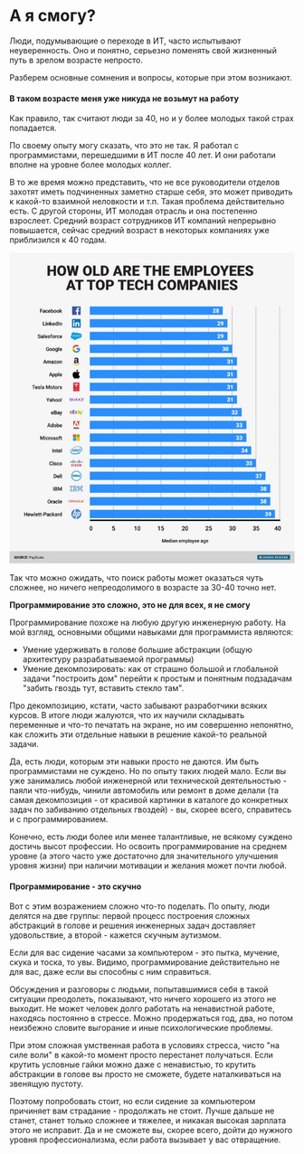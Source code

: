 # А я смогу?

Люди, подумывающие о переходе в ИТ, часто испытывают неуверенность. Оно и понятно, серьезно поменять свой жизненный путь в зрелом возрасте непросто.&#x20;

Разберем основные сомнения и вопросы, которые при этом возникают.

#### **В таком возрасте меня уже никуда не возьмут на работу**

Как правило, так считают люди за 40, но и у более молодых такой страх попадается.

По своему опыту могу сказать, что это не так. Я работал с программистами, перешедшими в ИТ после 40 лет. И они работали вполне на уровне более молодых коллег.

В то же время можно представить, что не все руководители отделов захотят иметь подчиненных заметно старше себя, это может приводить к какой-то взаимной неловкости и т.п. Такая проблема действительно есть. С другой стороны, ИТ молодая отрасль и она постепенно взрослеет. Средний возраст сотрудников ИТ компаний непрерывно повышается, сейчас средний возраст в некоторых компаниях уже приблизился к 40 годам.

![Средний возраст сотрудников в топовых ИТ гигантах](<../.gitbook/assets/image (3) (1).png>)

Так что можно ожидать, что поиск работы может оказаться чуть сложнее, но ничего непреодолимого в возрасте за 30-40 точно нет.

**Программирование это сложно, это не для всех, я не смогу**

Программирование похоже на любую другую инженерную работу. На мой взгляд, основными общими навыками для программиста являются:

* Умение удерживать в голове большие абстракции (общую архитектуру разрабатываемой программы)
* Умение декомпозировать: как от страшно большой и глобальной задачи "построить дом" перейти к простым и понятным подзадачам "забить гвоздь тут, вставить стекло там".&#x20;

Про декомпозицию, кстати, часто забывают разработчики всяких курсов. В итоге люди жалуются, что их научили складывать переменные и что-то печатать на экране, но им совершенно непонятно, как сложить эти отдельные навыки в решение какой-то реальной задачи.

Да, есть люди, которым эти навыки просто не даются. Им быть программистами не суждено. Но по опыту таких людей мало. Если вы уже занимались любой инженерной или технической деятельностью - паяли что-нибудь, чинили автомобиль или ремонт в доме делали (та самая декомпозиция - от красивой картинки в каталоге до конкретных задач по забиванию отдельных гвоздей) - вы, скорее всего, справитесь и с программированием.

Конечно, есть люди более или менее талантливые, не всякому суждено достичь высот профессии. Но освоить программирование на среднем уровне (а этого часто уже достаточно для значительного улучшения уровня жизни) при наличии мотивации и желания может почти любой. &#x20;

#### Программирование - это скучно

Вот с этим возражением сложно что-то поделать. По опыту, люди делятся на две группы: первой процесс построения сложных абстракций в голове и решения инженерных задач доставляет удовольствие, а второй - кажется скучным аутизмом.&#x20;

Если для вас сидение часами за компьютером - это пытка, мучение, скука и тоска, то увы. Видимо, программирование действительно не для вас, даже если вы способны с ним справиться.

Обсуждения и разговоры с людьми, попытавшимися себя в такой ситуации преодолеть, показывают, что ничего хорошего из этого не выходит. Не может человек долго работать на ненавистной работе, находясь постоянно в стрессе. Можно продержаться год, два, но потом неизбежно словите выгорание и иные психологические проблемы.

При этом сложная умственная работа в условиях стресса, чисто "на силе воли" в какой-то момент просто перестанет получаться. Если крутить условные гайки можно даже с ненавистью, то крутить абстракции в голове вы просто не сможете, будете наталкиваться на звенящую пустоту.

Поэтому попробовать стоит, но если сидение за компьютером причиняет вам страдание - продолжать не стоит. Лучше дальше не станет, станет только сложнее и тяжелее, и никакая высокая зарплата этого не исправит. Да и не сможете вы, скорее всего, дойти до нужного уровня профессионализма, если работа вызывает у вас отвращение.
